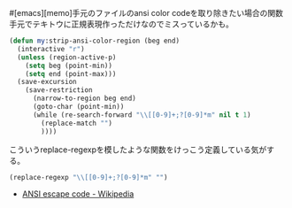 #[emacs][memo]手元のファイルのansi color codeを取り除きたい場合の関数
手元でテキトウに正規表現作っただけなのでミスっているかも。

```lisp
(defun my:strip-ansi-color-region (beg end)
  (interactive "r")
  (unless (region-active-p)
    (setq beg (point-min))
    (setq end (point-max)))
  (save-excursion
    (save-restriction
      (narrow-to-region beg end)
      (goto-char (point-min))
      (while (re-search-forward "\\[[0-9]+;?[0-9]*m" nil t 1)
        (replace-match "")
        ))))
```

こういうreplace-regexpを模したような関数をけっこう定義している気がする。

```lisp
(replace-regexp "\\[[0-9]+;?[0-9]*m" "")
```

- [ANSI escape code - Wikipedia](https://en.wikipedia.org/wiki/ANSI_escape_code "ANSI escape code - Wikipedia")